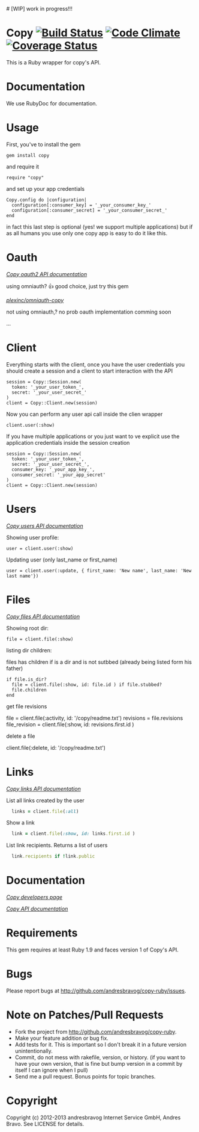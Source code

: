 # [WIP] work in progress!!!

Copy [![Build Status](https://secure.travis-ci.org/andresbravog/copy-ruby.png)](https://travis-ci.org/andresbravog/copy-ruby) [![Code Climate](https://codeclimate.com/github/andresbravog/copy-ruby.png)](https://codeclimate.com/github/andresbravog/copy-ruby) [![Coverage Status](https://coveralls.io/repos/andresbravog/copy-ruby/badge.png)](https://coveralls.io/r/andresbravog/copy-ruby)
======

This is a Ruby wrapper for copy's API.

Documentation
=====

We use RubyDoc for documentation.

Usage
======

First, you've to install the gem

    gem install copy

and require it

    require "copy"

and set up your app credentials

    Copy.config do |configuration|
      configuration[:consumer_key] = '_your_consumer_key_'
      configuration[:consumer_secret] = '_your_consumer_secret_'
    end

in fact this last step is optional (yes! we support multiple applications) but if as all humans you use only one copy app is easy to do it like this.


Oauth
=====

*[Copy oauth2 API documentation](https://www.copy.com/developer/documentation#authentication)*

using omniauth? :+1: good choice, just try this gem

  *[plexinc/omniauth-copy](https://github.com/plexinc/omniauth-copy)*

not using omniauth,? no prob oauth implementation comming soon

  ...


Client
======

Everything starts with the client, once you have the user credentials you should create a session and a client to start interaction with the API

    session = Copy::Session.new(
      token: '_your_user_token_',
      secret: '_your_user_secret_'
    )
    client = Copy::Client.new(session)

Now you can perform any user api call inside the clien wrapper

    client.user(:show)

If you have multiple applications or you just want to ve explicit use the application credentials inside the session creation

    session = Copy::Session.new(
      token: '_your_user_token_',
      secret: '_your_user_secret_',
      consumer_key: '_your_app_key_',
      consumer_secret: '_your_app_secret'
    )
    client = Copy::Client.new(session)

Users
=====

*[Copy users API documentation](https://www.copy.com/developer/documentation#api-calls/profile)*

Showing user profile:

    user = client.user(:show)

Updating user (only last_name or first_name)

    user = client.user(:update, { first_name: 'New name', last_name: 'New last name'})

Files
=====

*[Copy files API documentation](https://www.copy.com/developer/documentation#api-calls/filesystem)*

Showing root dir:

    file = client.file(:show)

listing dir children:

files has children if is a dir and is not sutbbed (already being listed form his father)

    if file.is_dir?
      file = client.file(:show, id: file.id ) if file.stubbed?
      file.children
    end

get file revisions

  file = client.file(:activity, id: '/copy/readme.txt')
  revisions = file.revisions
  file_revision = client.file(:show, id: revisions.first.id )

delete a file

  client.file(:delete, id: '/copy/readme.txt')


Links
=====

*[Copy links API documentation](https://www.copy.com/developer/documentation#api-calls/links)*

List all links created by the user

```Ruby
  links = client.file(:all)
```

Show a link

```Ruby
  link = client.file(:show, id: links.first.id )
```

List link recipients. Returns a list of users

```Ruby
  link.recipients if !link.public
```

Documentation
=====

*[Copy developers page](https://www.copy.com/developer/signup/)*

*[Copy API documentation](https://www.copy.com/developer/documentation)*


Requirements
=====

This gem requires at least Ruby 1.9 and faces version 1 of Copy's API.

Bugs
======

Please report bugs at http://github.com/andresbravog/copy-ruby/issues.

Note on Patches/Pull Requests
======

* Fork the project from http://github.com/andresbravog/copy-ruby.
* Make your feature addition or bug fix.
* Add tests for it. This is important so I don't break it in a
  future version unintentionally.
* Commit, do not mess with rakefile, version, or history.
  (if you want to have your own version, that is fine but bump version in a commit by itself I can ignore when I pull)
* Send me a pull request. Bonus points for topic branches.

Copyright
======

Copyright (c) 2012-2013 andresbravog Internet Service GmbH, Andres Bravo. See LICENSE for details.
